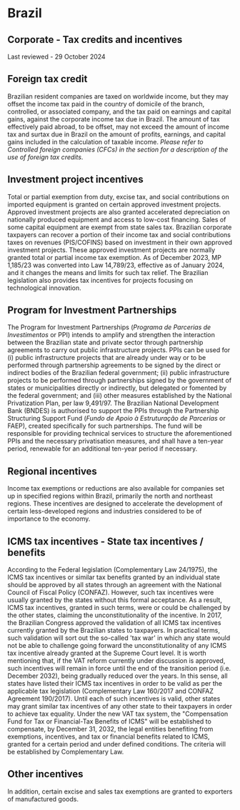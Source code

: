 # Brazil
## Corporate - Tax credits and incentives
Last reviewed - 29 October 2024
## Foreign tax credit
Brazilian resident companies are taxed on worldwide income, but they may offset the income tax paid in the country of domicile of the branch, controlled, or associated company, and the tax paid on earnings and capital gains, against the corporate income tax due in Brazil. The amount of tax effectively paid abroad, to be offset, may not exceed the amount of income tax and surtax due in Brazil on the amount of profits, earnings, and capital gains included in the calculation of taxable income.
_Please refer to Controlled foreign companies (CFCs) in the section for a description of the use of foreign tax credits_.
## Investment project incentives
Total or partial exemption from duty, excise tax, and social contributions on imported equipment is granted on certain approved investment projects.
Approved investment projects are also granted accelerated depreciation on nationally produced equipment and access to low-cost financing. Sales of some capital equipment are exempt from state sales tax.
Brazilian corporate taxpayers can recover a portion of their income tax and social contributions taxes on revenues (PIS/COFINS) based on investment in their own approved investment projects. These approved investment projects are normally granted total or partial income tax exemption. As of December 2023, MP 1,185/23 was converted into Law 14,789/23, effective as of January 2024, and it changes the means and limits for such tax relief.
The Brazilian legislation also provides tax incentives for projects focusing on technological innovation.
## Program for Investment Partnerships
The Program for Investment Partnerships (_Programa de Parcerias de Investimentos_ or PPI) intends to amplify and strengthen the interaction between the Brazilian state and private sector through partnership agreements to carry out public infrastructure projects.
PPIs can be used for (i) public infrastructure projects that are already under way or to be performed through partnership agreements to be signed by the direct or indirect bodies of the Brazilian federal government; (ii) public infrastructure projects to be performed through partnerships signed by the government of states or municipalities directly or indirectly, but delegated or fomented by the federal government; and (iii) other measures established by the National Privatization Plan, per law 9,491/97.
The Brazilian National Development Bank (BNDES) is authorised to support the PPIs through the Partnership Structuring Support Fund (_Fundo de Apoio à Estruturação de Parcerias_ or FAEP), created specifically for such partnerships. The fund will be responsible for providing technical services to structure the aforementioned PPIs and the necessary privatisation measures, and shall have a ten-year period, renewable for an additional ten-year period if necessary.
## Regional incentives
Income tax exemptions or reductions are also available for companies set up in specified regions within Brazil, primarily the north and northeast regions. These incentives are designed to accelerate the development of certain less-developed regions and industries considered to be of importance to the economy.
## ICMS tax incentives - State tax incentives / benefits
According to the Federal legislation (Complementary Law 24/1975), the ICMS tax incentives or similar tax benefits granted by an individual state should be approved by all states through an agreement with the National Council of Fiscal Policy (CONFAZ). However, such tax incentives were usually granted by the states without this formal acceptance. As a result, ICMS tax incentives, granted in such terms, were or could be challenged by the other states, claiming the unconstitutionality of the incentive.
In 2017, the Brazilian Congress approved the validation of all ICMS tax incentives currently granted by the Brazilian states to taxpayers. In practical terms, such validation will sort out the so-called 'tax war' in which any state would not be able to challenge going forward the unconstitutionality of any ICMS tax incentive already granted at the Supreme Court level. It is worth mentioning that, if the VAT reform currently under discussion is approved, such incentives will remain in force until the end of the transition period (i.e. December 2032), being gradually reduced over the years.
In this sense, all states have listed their ICMS tax incentives in order to be valid as per the applicable tax legislation (Complementary Law 160/2017 and CONFAZ Agreement 190/2017). Until each of such incentives is valid, other states may grant similar tax incentives of any other state to their taxpayers in order to achieve tax equality.
Under the new VAT tax system, the "Compensation Fund for Tax or Financial-Tax Benefits of ICMS" will be established to compensate, by December 31, 2032, the legal entities benefiting from exemptions, incentives, and tax or financial benefits related to ICMS, granted for a certain period and under defined conditions. The criteria will be established by Complementary Law.
## Other incentives
In addition, certain excise and sales tax exemptions are granted to exporters of manufactured goods.
